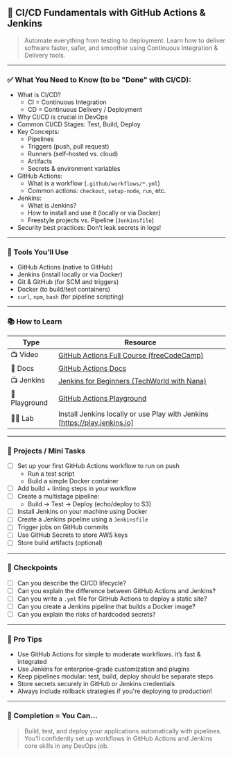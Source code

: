 ## 🚀 CI/CD Fundamentals with GitHub Actions & Jenkins

> Automate everything from testing to deployment. Learn how to deliver software faster, safer, and smoother using Continuous Integration & Delivery tools.

---

### ✅ What You Need to Know (to be "Done" with CI/CD):

- What is CI/CD?
  - CI = Continuous Integration
  - CD = Continuous Delivery / Deployment
- Why CI/CD is crucial in DevOps
- Common CI/CD Stages: Test, Build, Deploy
- Key Concepts:
  - Pipelines
  - Triggers (push, pull request)
  - Runners (self-hosted vs. cloud)
  - Artifacts
  - Secrets & environment variables
- GitHub Actions:
  - What is a workflow (`.github/workflows/*.yml`)
  - Common actions: `checkout`, `setup-node`, `run`, etc.
- Jenkins:
  - What is Jenkins?
  - How to install and use it (locally or via Docker)
  - Freestyle projects vs. Pipeline (`Jenkinsfile`)
- Security best practices: Don’t leak secrets in logs!

---

### 🔧 Tools You’ll Use

- GitHub Actions (native to GitHub)
- Jenkins (install locally or via Docker)
- Git & GitHub (for SCM and triggers)
- Docker (to build/test containers)
- `curl`, `npm`, `bash` (for pipeline scripting)

---

### 📚 How to Learn

| Type        | Resource                                                                 |
|-------------|--------------------------------------------------------------------------|
| 📺 Video     | [GitHub Actions Full Course (freeCodeCamp)](https://youtu.be/R8_veQiYBjI) |
| 📘 Docs      | [GitHub Actions Docs](https://docs.github.com/en/actions)               |
| 📺 Jenkins   | [Jenkins for Beginners (TechWorld with Nana)](https://youtu.be/FVjK_uZVHRU) |
| 🧪 Playground | [GitHub Actions Playground](https://github.dev)                         |
| 🧑‍💻 Lab      | Install Jenkins locally or use Play with Jenkins [https://play.jenkins.io] |

---

### 🧪 Projects / Mini Tasks

- [ ] Set up your first GitHub Actions workflow to run on push
  - Run a test script
  - Build a simple Docker container
- [ ] Add build + linting steps in your workflow
- [ ] Create a multistage pipeline:
  - Build → Test → Deploy (echo/deploy to S3)
- [ ] Install Jenkins on your machine using Docker
- [ ] Create a Jenkins pipeline using a `Jenkinsfile`
- [ ] Trigger jobs on GitHub commits
- [ ] Use GitHub Secrets to store AWS keys
- [ ] Store build artifacts (optional)

---

### 🧩 Checkpoints

- [ ] Can you describe the CI/CD lifecycle?
- [ ] Can you explain the difference between GitHub Actions and Jenkins?
- [ ] Can you write a `.yml` file for GitHub Actions to deploy a static site?
- [ ] Can you create a Jenkins pipeline that builds a Docker image?
- [ ] Can you explain the risks of hardcoded secrets?

---

### 🎯 Pro Tips

- Use GitHub Actions for simple to moderate workflows. it’s fast & integrated
- Use Jenkins for enterprise-grade customization and plugins
- Keep pipelines modular: test, build, deploy should be separate steps
- Store secrets securely in GitHub or Jenkins credentials
- Always include rollback strategies if you're deploying to production!

---

### 🧠 Completion = You Can...

> Build, test, and deploy your applications automatically with pipelines. You’ll confidently set up workflows in GitHub Actions and Jenkins core skills in any DevOps job.
